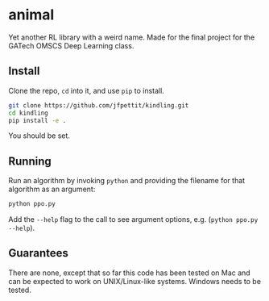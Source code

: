 animal
======

Yet another RL library with a weird name. Made for the final project for the GATech OMSCS Deep Learning class.

## Install

Clone the repo, `cd` into it, and use `pip` to install.

```bash
git clone https://github.com/jfpettit/kindling.git
cd kindling
pip install -e .
```

You should be set.

## Running

Run an algorithm by invoking `python` and providing the filename for that algorithm as an argument:

```bash
python ppo.py
```

Add the `--help` flag to the call to see argument options, e.g. (`python ppo.py --help`).


## Guarantees

There are none, except that so far this code has been tested on Mac and can be expected to work on UNIX/Linux-like systems. Windows needs to be tested.
